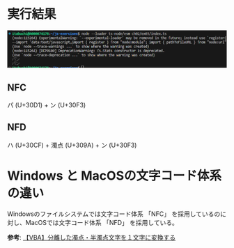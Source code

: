 # 実行結果

![Alt text](image.png)

## NFC

パ (U+30D1) + ン (U+30F3)

## NFD

ハ (U+30CF) + 濁点 (U+309A) + ン (U+30F3)

# Windows と MacOSの文字コード体系の違い

Windowsのファイルシステムでは文字コード体系 「NFC」 を採用しているのに対し、MacOSでは文字コード体系 「NFD」 を採用している。

**参考**: [【VBA】分離した​濁点・半濁点文字を​１文字に​変換する](https://www.skygroup.jp/tech-blog/article/625/)
